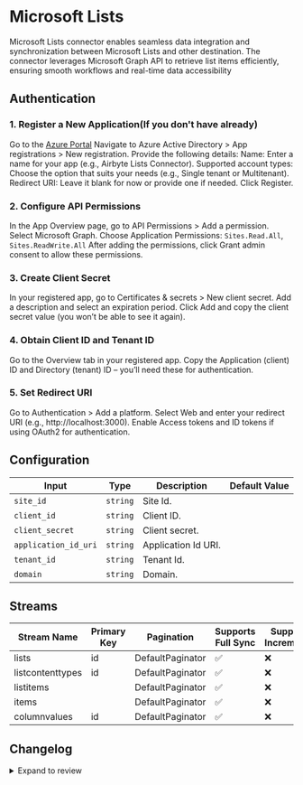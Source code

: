 # Microsoft Lists
Microsoft Lists connector enables seamless data integration and synchronization between Microsoft Lists and other destination. The connector leverages Microsoft Graph API to retrieve list items efficiently, ensuring smooth workflows and real-time data accessibility

## Authentication

  ### 1. Register a New Application(If you don't have already)
  Go to the [Azure Portal](https://portal.azure.com)
  Navigate to Azure Active Directory > App registrations > New registration.
  Provide the following details:
  Name: Enter a name for your app (e.g., Airbyte Lists Connector).
  Supported account types: Choose the option that suits your needs (e.g., Single tenant or Multitenant).
  Redirect URI: Leave it blank for now or provide one if needed.
  Click Register.

  ### 2. Configure API Permissions
  In the App Overview page, go to API Permissions > Add a permission.
  Select Microsoft Graph.
  Choose  Application Permissions:
  `Sites.Read.All`,
 ` Sites.ReadWrite.All`
  After adding the permissions, click Grant admin consent to allow these permissions.

  ### 3. Create Client Secret
  In your registered app, go to Certificates & secrets > New client secret.
  Add a description and select an expiration period.
  Click Add and copy the client secret value (you won’t be able to see it again).

  ### 4. Obtain Client ID and Tenant ID
  Go to the Overview tab in your registered app.
  Copy the Application (client) ID and Directory (tenant) ID – you’ll need these for authentication.

  ### 5. Set Redirect URI 
  Go to Authentication > Add a platform.
  Select Web and enter your redirect URI (e.g., http://localhost:3000).
  Enable Access tokens and ID tokens if using OAuth2 for authentication.

## Configuration

| Input | Type | Description | Default Value |
|-------|------|-------------|---------------|
| `site_id` | `string` | Site Id.  |  |
| `client_id` | `string` | Client ID.  |  |
| `client_secret` | `string` | Client secret.  |  |
| `application_id_uri` | `string` | Application Id URI.  |  |
| `tenant_id` | `string` | Tenant Id.  |  |
| `domain` | `string` | Domain.  |  |

## Streams
| Stream Name | Primary Key | Pagination | Supports Full Sync | Supports Incremental |
|-------------|-------------|------------|---------------------|----------------------|
| lists | id | DefaultPaginator | ✅ |  ❌  |
| listcontenttypes | id | DefaultPaginator | ✅ |  ❌  |
| listitems |  | DefaultPaginator | ✅ |  ❌  |
| items |  | DefaultPaginator | ✅ |  ❌  |
| columnvalues | id | DefaultPaginator | ✅ |  ❌  |

## Changelog

<details>
  <summary>Expand to review</summary>

| Version          | Date              | Pull Request | Subject        |
|------------------|-------------------|--------------|----------------|
| 0.0.12 | 2025-01-25 | [52249](https://github.com/airbytehq/airbyte/pull/52249) | Update dependencies |
| 0.0.11 | 2025-01-18 | [51824](https://github.com/airbytehq/airbyte/pull/51824) | Update dependencies |
| 0.0.10 | 2025-01-11 | [51148](https://github.com/airbytehq/airbyte/pull/51148) | Update dependencies |
| 0.0.9 | 2024-12-28 | [50613](https://github.com/airbytehq/airbyte/pull/50613) | Update dependencies |
| 0.0.8 | 2024-12-21 | [50117](https://github.com/airbytehq/airbyte/pull/50117) | Update dependencies |
| 0.0.7 | 2024-12-14 | [49598](https://github.com/airbytehq/airbyte/pull/49598) | Update dependencies |
| 0.0.6 | 2024-12-12 | [49229](https://github.com/airbytehq/airbyte/pull/49229) | Update dependencies |
| 0.0.5 | 2024-12-11 | [48952](https://github.com/airbytehq/airbyte/pull/48952) | Starting with this version, the Docker image is now rootless. Please note that this and future versions will not be compatible with Airbyte versions earlier than 0.64 |
| 0.0.4 | 2024-11-04 | [48202](https://github.com/airbytehq/airbyte/pull/48202) | Update dependencies |
| 0.0.3 | 2024-10-29 | [47925](https://github.com/airbytehq/airbyte/pull/47925) | Update dependencies |
| 0.0.2 | 2024-10-28 | [47544](https://github.com/airbytehq/airbyte/pull/47544) | Update dependencies |
| 0.0.1 | 2024-10-18 | | Initial release by [@bishalbera](https://github.com/bishalbera) via Connector Builder |

</details>
